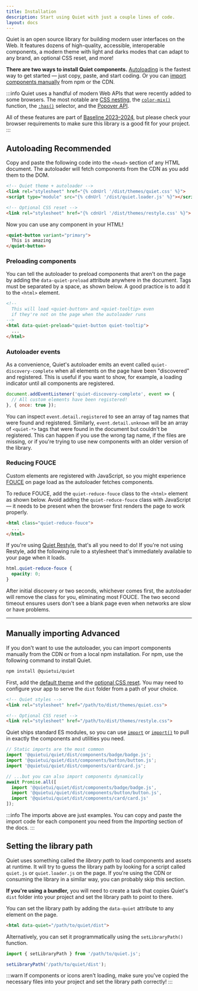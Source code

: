 ```yaml
---
title: Installation
description: Start using Quiet with just a couple lines of code.
layout: docs
---
```


Quiet is an open source library for building modern user interfaces on the Web. It features dozens of high-quality, accessible, interoperable components, a modern theme with light and darks modes that can adapt to any brand, an optional CSS reset, and more!

**There are two ways to install Quiet components.** [Autoloading](#autoloading) is the fastest way to get started — just copy, paste, and start coding. Or you can [import components manually](#manually-importing) from npm or the CDN.

:::info
Quiet uses a handful of modern Web APIs that were recently added to some browsers. The most notable are [CSS nesting](https://caniuse.com/css-nesting), the [`color-mix()`](https://caniuse.com/?search=color-mix) function, the [`:has()`](https://caniuse.com/css-has) selector, and the [Popover API](https://caniuse.com/mdn-api_htmlelement_showpopover).

All of these features are part of [Baseline 2023–2024](https://web.dev/baseline), but please check your browser requirements to make sure this library is a good fit for your project.
:::

## Autoloading <quiet-badge variant="constructive" data-no-outline data-no-anchor>Recommended</quiet-badge>

Copy and paste the following code into the `<head>` section of any HTML document. The autoloader will fetch components from the CDN as you add them to the DOM.

```html
<!-- Quiet theme + autoloader -->
<link rel="stylesheet" href="{% cdnUrl '/dist/themes/quiet.css' %}">
<script type="module" src="{% cdnUrl '/dist/quiet.loader.js' %}"></script>

<!-- Optional CSS reset -->
<link rel="stylesheet" href="{% cdnUrl '/dist/themes/restyle.css' %}">
```

Now you can use any component in your HTML!

```html {.example .no-buttons .flex-row}
<quiet-button variant="primary">
  This is amazing
</quiet-button>
```

### Preloading components

You can tell the autoloader to preload components that aren't on the page by adding the `data-quiet-preload` attribute anywhere in the document. Tags must be separated by a space, as shown below. A good practice is to add it to the `<html>` element.

```html
<!-- 
  This will load <quiet-button> and <quiet-tooltip> even
  if they're not on the page when the autoloader runs
-->
<html data-quiet-preload="quiet-button quiet-tooltip">
  ...
</html>
```

### Autoloader events

As a convenience, Quiet's autoloader emits an event called `quiet-discovery-complete` when all elements on the page have been "discovered" and registered. This is useful if you want to show, for example, a loading indicator until all components are registered.

```js
document.addEventListener('quiet-discovery-complete', event => {
  // All custom elements have been registered!
}, { once: true });
```

You can inspect `event.detail.registered` to see an array of tag names that were found and registered. Similarly, `event.detail.unknown` will be an array of `<quiet-*>` tags that were found in the document but couldn't be registered. This can happen if you use the wrong tag name, if the files are missing, or if you're trying to use new components with an older version of the library.

### Reducing FOUCE

Custom elements are registered with JavaScript, so you might experience [FOUCE](https://www.abeautifulsite.net/posts/flash-of-undefined-custom-elements/) on page load as the autoloader fetches components.

To reduce FOUCE, add the `quiet-reduce-fouce` class to the `<html>` element as shown below. Avoid adding the `quiet-reduce-fouce` class with JavaScript — it needs to be present when the browser first renders the page to work properly.

```html
<html class="quiet-reduce-fouce">
  ...
</html>
```

If you're using [Quiet Restyle](/docs/restyle), that's all you need to do! If you're not using Restyle, add the following rule to a stylesheet that's immediately available to your page when it loads.

```css
html.quiet-reduce-fouce {
  opacity: 0;
}
```

After initial discovery or two seconds, whichever comes first, the autoloader will remove the class for you, eliminating most FOUCE. The two second timeout ensures users don't see a blank page even when networks are slow or have problems.

---

## Manually importing <quiet-badge variant="destructive" data-no-outline data-no-anchor>Advanced</quiet-badge>

If you don't want to use the autoloader, you can import components manually from the CDN or from a local npm installation. For npm, use the following command to install Quiet.

```sh
npm install @quietui/quiet
```

First, add the [default theme](/docs/theming) and the [optional CSS reset](/docs/restyle). You may need to configure your app to serve the `dist` folder from a path of your choice.

```html
<!-- Quiet styles -->
<link rel="stylesheet" href="/path/to/dist/themes/quiet.css">

<!-- Optional CSS reset -->
<link rel="stylesheet" href="/path/to/dist/themes/restyle.css">
```

Quiet ships standard ES modules, so you can use [`import`](https://developer.mozilla.org/en-US/docs/Web/JavaScript/Reference/Statements/import) or [`import()`](https://developer.mozilla.org/en-US/docs/Web/JavaScript/Reference/Operators/import) to pull in exactly the components and utilities you need.

```js
// Static imports are the most common
import '@quietui/quiet/dist/components/badge/badge.js';
import '@quietui/quiet/dist/components/button/button.js';
import '@quietui/quiet/dist/components/card/card.js';

// ...but you can also import components dynamically
await Promise.all([
  import '@quietui/quiet/dist/components/badge/badge.js',
  import '@quietui/quiet/dist/components/button/button.js',
  import '@quietui/quiet/dist/components/card/card.js'
]);
```

:::info
The imports above are just examples. You can copy and paste the import code for each component you need from the _Importing_ section of the docs.
:::

## Setting the library path

Quiet uses something called the _library path_ to load components and assets at runtime. It will try to guess the library path by looking for a script called `quiet.js` or `quiet.loader.js` on the page. If you're using the CDN or consuming the library in a similar way, you can probably skip this section.

**If you're using a bundler,** you will need to create a task that copies Quiet's `dist` folder into your project and set the library path to point to there.

You can set the library path by adding the `data-quiet` attribute to any element on the page.

```html
<html data-quiet="/path/to/quiet/dist">
```

Alternatively, you can set it programmatically using the `setLibraryPath()` function.

```js
import { setLibraryPath } from '/path/to/quiet.js';

setLibraryPath('/path/to/quiet/dist');
```

:::warn
If components or icons aren't loading, make sure you've copied the necessary files into your project and set the library path correctly!
:::

